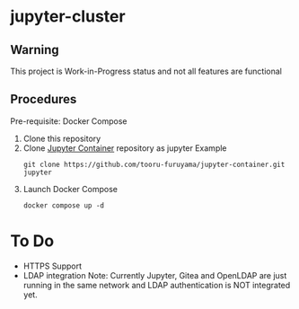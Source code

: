 # jupyter-cluster
## Warning
This project is Work-in-Progress status and not all features are functional

## Procedures
Pre-requisite: Docker Compose
1. Clone this repository
2. Clone [Jupyter Container](../../../jupyter-container) repository as jupyter
   Example
   ```
   git clone https://github.com/tooru-furuyama/jupyter-container.git jupyter
   ```
3. Launch Docker Compose
   ```
   docker compose up -d
   ```

# To Do
* HTTPS Support
* LDAP integration
  Note: Currently Jupyter, Gitea and OpenLDAP are just running in the same network and LDAP authentication is NOT integrated yet.
